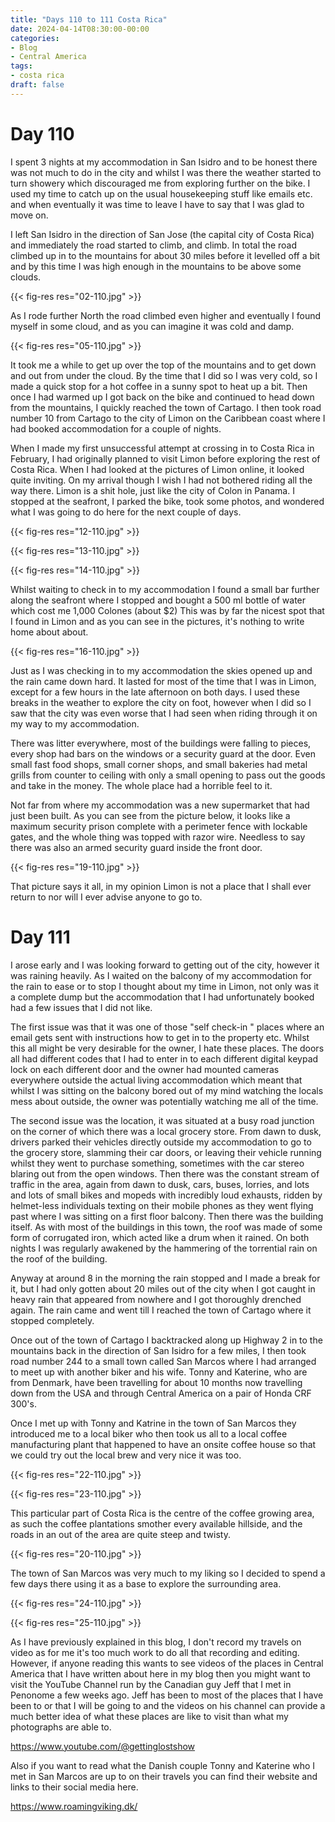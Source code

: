 ```yaml
---
title: "Days 110 to 111 Costa Rica"
date: 2024-04-14T08:30:00-00:00
categories:
- Blog
- Central America
tags:
- costa rica
draft: false
---
```


# Day 110

I spent 3 nights at my accommodation in San Isidro and to be honest there was not much to do in the city and whilst I was there the weather started to turn showery which discouraged me from exploring further on the bike. I used my time to catch up on the usual housekeeping stuff like emails etc. and when eventually it was time to leave I have to say that I was glad to move on. 

I left San Isidro in the direction of San Jose (the capital city of Costa Rica) and immediately the road started to climb, and climb. In total the road climbed up in to the mountains for about 30 miles before it levelled off a bit and by this time I was high enough in the mountains to be above some clouds.

{{< fig-res res="02-110.jpg" >}}

As I rode further North the road climbed even higher and eventually I found myself in some cloud, and as you can imagine it was cold and damp.

{{< fig-res res="05-110.jpg" >}}

It took me a while to get up over the top of the mountains and to get down and out from under the cloud. By the time that I did so I was very cold, so I made a quick stop for a hot coffee in a sunny spot to heat up a bit. Then once I had warmed up I got back on the bike and continued to head down from the mountains, I quickly reached the town of Cartago. I then took road number 10 from Cartago to the city of Limon on the Caribbean coast where I had booked accommodation for a couple of nights.

When I made my first unsuccessful attempt at crossing in to Costa Rica in February, I had originally planned to visit Limon before exploring the rest of Costa Rica. When I had looked at the pictures of Limon online, it looked quite inviting. On my arrival though I wish I had not bothered riding all the way there. Limon is a shit hole, just like the city of Colon in Panama. I stopped at the seafront, I parked the bike, took some photos, and wondered what I was going to do here for the next couple of days. 

{{< fig-res res="12-110.jpg" >}}

{{< fig-res res="13-110.jpg" >}}

{{< fig-res res="14-110.jpg" >}}

Whilst waiting to check in to my accommodation I found a small bar further along the seafront where I stopped and bought a 500 ml bottle of water which cost me 1,000 Colones (about $2) This was by far the nicest spot that I found in Limon and as you can see in the pictures, it's nothing to write home about about.

{{< fig-res res="16-110.jpg" >}}

Just as I was checking in to my accommodation the skies opened up and the rain came down hard. It lasted for most of the time that I was in Limon, except for a few hours in the late afternoon on both days. I used these breaks in the weather to explore the city on foot, however when I did so I saw that the city was even worse that I had seen when riding through it on my way to my accommodation. 

There was litter everywhere, most of the buildings were falling to pieces, every shop had bars on the windows or a security guard at the door. Even small fast food shops, small corner shops, and small bakeries had metal grills from counter to ceiling with only a small opening to pass out the goods and take in the money. The whole place had a horrible feel to it.

Not far from where my accommodation was a new supermarket that had just been built. As you can see from the picture below, it looks like a maximum security prison complete with a perimeter fence with lockable gates, and the whole thing was topped with razor wire. Needless to say there was also an armed security guard inside the front door. 

{{< fig-res res="19-110.jpg" >}}

That picture says it all, in my opinion Limon is not a place that I shall ever return to nor will I ever advise anyone to go to.

# Day 111

I arose early and I was looking forward to getting out of the city, however it was raining heavily. As I waited on the balcony of my accommodation for the rain to ease or to stop I thought about my time in Limon, not only was it a complete dump but the accommodation that I had unfortunately booked had a few issues that I did not like.

The first issue was that it was one of those "self check-in " places where an email gets sent with instructions how to get in to the property etc. Whilst this all might be very desirable for the owner, I hate these places. The doors all had different codes that I had to enter in to each different digital keypad lock on each different door and the owner had mounted cameras everywhere outside the actual living accommodation which meant that whilst I was sitting on the balcony bored out of my mind watching the locals mess about outside, the owner was potentially watching me all of the time.

The second issue was the location, it was situated at a busy road junction on the corner of which there was a local grocery store. From dawn to dusk, drivers parked their vehicles directly outside my accommodation to go to the grocery store, slamming their car doors, or leaving their vehicle running whilst they went to purchase something, sometimes with the car stereo blaring out from the open windows. Then there was the constant stream of traffic in the area, again from dawn to dusk, cars, buses, lorries, and lots and lots of small bikes and mopeds with incredibly loud exhausts, ridden by helmet-less individuals texting on their mobile phones as they went flying past where I was sitting on a first floor balcony. Then there was the building itself. As with most of the buildings in this town, the roof was made of some form of corrugated iron, which acted like a drum when it rained. On both nights I was regularly awakened by the hammering of the torrential rain on the roof of the building.

Anyway at around 8 in the morning the rain stopped and I made a break for it, but I had only gotten about 20 miles out of the city when I got caught in heavy rain that appeared from nowhere and I got thoroughly drenched again. The rain came and went till I reached the town of Cartago where it stopped completely.

Once out of the town of Cartago I backtracked along up Highway 2 in to the mountains back in the direction of San Isidro for a few miles, I then took road number 244 to a small town called San Marcos where I had arranged to meet up with another biker and his wife. Tonny and Katerine, who are from Denmark, have been travelling for about 10 months now travelling down from the USA and through Central America on a pair of Honda CRF 300's.

Once I met up with Tonny and Katrine in the town of San Marcos they introduced me to a local biker who then took us all to a local coffee manufacturing plant that happened to have an onsite coffee house so that we could try out the local brew and very nice it was too.

{{< fig-res res="22-110.jpg" >}}

{{< fig-res res="23-110.jpg" >}}

This particular part of Costa Rica is the centre of the coffee growing area, as such the coffee plantations smother every available hillside, and the roads in an out of the area are quite steep and twisty.

{{< fig-res res="20-110.jpg" >}}

The town of San Marcos was very much to my liking so I decided to spend a few days there using it as a base to explore the surrounding area.

{{< fig-res res="24-110.jpg" >}}

{{< fig-res res="25-110.jpg" >}}

As I have previously explained in this blog, I don't record my travels on video as for me it's too much work to do all that recording and editing. However, if anyone reading this wants to see videos of the places in Central America that I have written about here in my blog then you might want to visit the YouTube Channel run by the Canadian guy Jeff that I met in Penonome a few weeks ago. Jeff has been to most of the places that I have been to or that I will be going to and the videos on his channel can provide a much better idea of what these places are like to visit than what my photographs are able to.

https://www.youtube.com/@gettinglostshow

Also if you want to read what the Danish couple Tonny and Katerine who I met in San Marcos are up to on their travels you can find their website and links to their social media here.

https://www.roamingviking.dk/